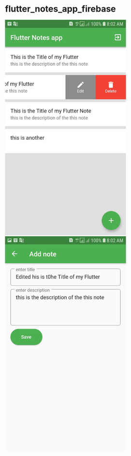 # flutter_notes_app_firebase


 <img src="https://github.com/JaveedIshaq/flutter_notes_app_firebase/blob/master/notes-home.jpeg?raw=true" width="400">
 
<img src="https://github.com/JaveedIshaq/flutter_notes_app_firebase/blob/master/add-edit-note.jpeg?raw=true" width="400">




